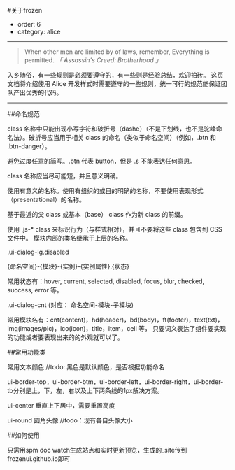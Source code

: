 #关于frozen

- order: 6
- category: alice

---

> When other men are limited by of laws, remember, Everything is permitted. 
*「 Assassin's Creed: Brotherhood 」*

入乡随俗，有一些规则是必须要遵守的，有一些则是经验总结，欢迎拍砖。
这页文档将介绍使用 Alice 开发样式时需要遵守的一些规则，统一可行的规范能保证团队产出优秀的代码。

---

##命名规范

class 名称中只能出现小写字符和破折号（dashe）（不是下划线，也不是驼峰命名法）。破折号应当用于相关 class 的命名（类似于命名空间）（例如，.btn 和 .btn-danger）。

避免过度任意的简写。.btn 代表 button，但是 .s 不能表达任何意思。

class 名称应当尽可能短，并且意义明确。

使用有意义的名称。使用有组织的或目的明确的名称，不要使用表现形式（presentational）的名称。

基于最近的父 class 或基本（base） class 作为新 class 的前缀。

使用 .js-* class 来标识行为（与样式相对），并且不要将这些 class 包含到 CSS 文件中。
模块内部的类名继承于上层的名称。

.ui-dialog-lg.disabled   

{命名空间}-{模块}-{实例}-{实例属性}.{状态}

常用状态有：hover, current, selected, disabled, focus, blur, checked, success, error 等。

.ui-dialog-cnt   (对应： 命名空间-模块-子模块)

常用模块名有：cnt(content)，hd(header)，bd(body)，ft(footer)，text(txt)，img(images/pic)，ico(icon)，title，item，cell 等， 只要词义表达了组件要实现的功能或者要表现出来的的外观就可以了。

##常用功能类

常用文本颜色 //todo: 黑色是默认颜色，是否根据功能命名

ui-border-top，ui-border-btm，ui-border-left，ui-border-right，ui-border-tb分别是上，下，左，右以及上下两条线的1px解决方案。

ui-center 垂直上下居中，需要重置高度

ui-round 圆角头像
//todo：现有各自头像大小

##如何使用

只需用spm doc watch生成站点和实时更新预览，生成的_site传到frozenui.github.io即可 

